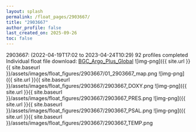 ```yaml
---
layout: splash
permalink: /float_pages/2903667/
title: "2903667"
author_profile: false
last_created_on: 2025-09-26
toc: false
---
```

 
2903667:  (2022-04-19T17:02 to 2023-04-24T10:29)
92 profiles completed
Individual float file download: [BGC_Argo_Plus_Global](https://ftp.soest.hawaii.edu/bgc_argo_plus/Individual_Floats/outliers_removed/2903667_Sprof_processed.nc)
![img-png]({{ site.url }}{{ site.baseurl }}/assets/images/float_figures/2903667/01_2903667_map.png
![img-png]({{ site.url }}{{ site.baseurl }}/assets/images/float_figures/2903667/2903667_DOXY.png
![img-png]({{ site.url }}{{ site.baseurl }}/assets/images/float_figures/2903667/2903667_PRES.png
![img-png]({{ site.url }}{{ site.baseurl }}/assets/images/float_figures/2903667/2903667_PSAL.png
![img-png]({{ site.url }}{{ site.baseurl }}/assets/images/float_figures/2903667/2903667_TEMP.png
